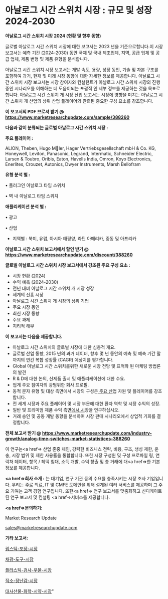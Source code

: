 # 아날로그 시간 스위치 시장 : 규모 및 성장 2024-2030

<strong>아날로그 시간 스위치 시장 2024 (현황 및 향후 동향)</strong>

글로벌 아날로그 시간 스위치 시장에 대한 보고서는 2023 년을 기준으로합니다.이 시장 보고서는 예측 기간 (2024-2030) 동안 국제 및 국내 제조업체, 지역, 공급 업체 및 공급 업체, 제품 변형 및 제품 유형을 분석합니다.

아날로그 시간 스위치 시장 보고서는 개발 속도, 용량, 성장 동인, 기술 및 자본 구조를 포함하여 과거, 현재 및 미래 시장 동향에 대한 자세한 정보를 제공합니다. 아날로그 시간 스위치 시장 보고서는 시장 참여자와 컨설턴트가 아날로그 시간 스위치 시장의 진행중인 시나리오를 이해하는 데 도움이되는 포괄적 인 세부 정보를 제공하는 것을 목표로합니다. 아날로그 시간 스위치 개 시장 산업 보고서는 시장에 영향을 미치는 아날로그 시간 스위치 개 산업의 상위 산업 플레이어와 관련된 중요한 구성 요소를 강조합니다.



<strong>이 보고서의 PDF 브로셔 받기 @ <a href=https://www.marketresearchupdate.com/sample/388260>https://www.marketresearchupdate.com/sample/388260</a></strong>



<strong>다음과 같이 분류되는 글로벌 아날로그 시간 스위치 시장 :</strong>



<strong>주요 플레이어 :</strong>

ALION, Theben, Hugo Mler, Hager Vertriebsgesellschaft mbH & Co. KG, Honeywell, Leviton, Panasonic, Legrand, Intermatic, Schneider Electric, Larsen & Toubro, Oribis, Eaton, Havells India, Omron, Koyo Electronics, Enerlites, Crouzet, Autonics, Dwyer Instruments, Marsh Bellofram



<strong>유형 분석 별 :</strong>

• 플러그인 아날로그 타임 스위치

• 벽 내 아날로그 타임 스위치



<strong>애플리케이션 분석 별 :</strong>

• 광고

• 산업

<ul>
  <li>지역별 : 북미, 유럽, 아시아 태평양, 라틴 아메리카, 중동 및 아프리카</li>
</ul>


<strong>아날로그 시간 스위치 보고서에서 할인 받기 @ <a href=https://www.marketresearchupdate.com/discount/388260>https://www.marketresearchupdate.com/discount/388260</a></strong>



<strong>글로벌 아날로그 시간 스위치 시장 보고서에서 강조된 주요 구성 요소 :</strong>
<ul>
  <li>시장 현황 (2024)</li>
  <li>수익 예측 (2024-2030)</li>
  <li>전년 대비 아날로그 시간 스위치 개 시장 성장</li>
  <li>세계의 신흥 시장</li>
  <li>아날로그 시간 스위치 개 시장의 상위 기업</li>
  <li>주요 시장 동인</li>
  <li>최신 시장 동향</li>
  <li>주요 과제</li>
  <li>지리적 해부</li>
</ul>


<strong>이 보고서는 다음을 제공합니다.</strong>
<ul>
  <li>아날로그 시간 스위치의 글로벌 시장에 대한 심층적 개요.</li>
  <li>글로벌 산업 동향, 2015 년의 과거 데이터, 향후 몇 년 동안의 예측 및 예측 기간 말까지의 연간 복합 성장률 (CAGR) 예상치를 평가합니다.</li>
  <li>Global 아날로그 시간 스위치를위한 새로운 시장 전망 및 표적화 된 마케팅 방법론의 발견</li>
  <li>R &amp; D에 대한 논의, 신제품 출시 및 애플리케이션에 대한 수요.</li>
  <li>업계 주요 참여자의 광범위한 회사 프로필.</li>
  <li>동적 분자 유형 및 대상 측면에서 시장의 구성은<a href=> 주요 산</a>업 자원 및 플레이어를 강조합니다.</li>
  <li>전 세계 시장과 주요 플레이어 및 시장 부문에 대한 환자 역학 및 시장 수익의 성장.</li>
  <li>일반 및 프리미엄 제품 수익 측면<a href=>에서 시</a>장을 연구하십시오.</li>
  <li>거래 승인 및 공동 개발 동향을 분석하여 시장 판매 시나리오에서 상업적 기회를 결정합니다.</li>
</ul>



<strong>전체 보고서 받기 @ <a href=https://www.marketresearchupdate.com/industry-growth/analog-time-switches-market-statistices-388260>https://www.marketresearchupdate.com/industry-growth/analog-time-switches-market-statistices-388260</a></strong>

이 연구는<a href=> 산업 존중</a> 체인, 강력한 비즈니스 전략, 비용, 구조, 생성 제한, 운송, 시장 범위 및 제한 사용률을 통합합니다. 또한 시장 구성원 및 구성 프로파일 링, 연락처 데이터, 항목 / 혜택 침대, 소득 개발, 수익 창출 및 총 거래에 대<a href=>한 기본 </a>정보를 제공합니다.



<strong><a href=>회사 소</a>개 :</strong>
는 대기업, 연구 기관 등의 수요를 충족시키는 시장 조사 기업입니다. 우리는 주로 의료, IT 및 CMFE 도메인을 위해 설계된 여러 서비스를 제공하며 그 주요 기여는 고객 경험 연구입니다. 또한<a href=> 연구 보</a>고서를 맞춤화하고 신디케이트 된 연구 보고서 및 컨설팅 <a href=>서비스</a>를 제공합니다.



<strong><a href=>문의하기:</a></strong>

Market Research Update

sales@marketresearchupdate.com



<strong>기타 보고서:</strong>

<a href=https://www.linkedin.com/pulse/립스틱-포장-시장-경쟁-분석-및-성장-잠재력-2029-isdailynews/>립스틱-포장-시장</a>

<a href=https://www.linkedin.com/pulse/채광-도구-시장-동향-및-성장-전망-survey-savvy-insights-360-analysis-v1g0f/>채광-도구-시장</a>

<a href=https://www.linkedin.com/pulse/플라스틱-검사-우물-시장-세분화-연구-및-목표-고객2029년-isdailynews-81yef/>플라스틱-검사-우물-시장</a>

<a href=https://www.linkedin.com/pulse/직소-장난감-시장-경쟁-분석-및-성장-잠재력-2030-consumer-connection-compendium-ana-1mief/>직소-장난감-시장</a>

<a href=https://www.linkedin.com/pulse/대사산물-화학-시약-시장-세분화-연구-및-목표-고객2030년-epslf/>대사산물-화학-시약-시장</a>"
